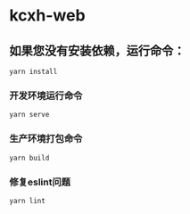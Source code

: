 # kcxh-web

## 如果您没有安装依赖，运行命令：
```
yarn install
```

### 开发环境运行命令
```
yarn serve
```

### 生产环境打包命令
```
yarn build
```

### 修复eslint问题
```
yarn lint
```
